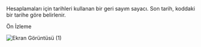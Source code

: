 Hesaplamaları için tarihleri ​​kullanan bir geri sayım sayacı. Son tarih, koddaki bir tarihe göre belirlenir.

Ön İzleme

![Ekran Görüntüsü (1)](https://user-images.githubusercontent.com/56134222/151498300-07f7e2a8-1258-47c6-976c-145a5c9eb06f.png)
